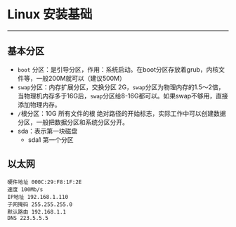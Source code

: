 # Linux 安装基础

---

## 基本分区

* `boot` 分区：是引导分区，作用：系统启动。在boot分区存放着grub，内核文件等，一般200M就可以（建议500M）
* `swap`分区：内存扩展分区，交换分区 2G，`swap`分区为物理内存的1.5～2倍，当物理机内存多于16G后，`swap`分区给8-16G都可以。如果swap不够用，直接添加物理内存。
* `/`根分区：10G 所有文件的根 绝对路径的开始标志，实际工作中可以创建数据分区，一般把数据分区和系统分区分开。
* sda：表示第一块磁盘 
	+ sda1 第一个分区

## 以太网

```
硬件地址 000C:29:F8:1F:2E
速度 100Mb/s
IP地址 192.168.1.110
子网掩码 255.255.255.0
默认路由 192.168.1.1
DNS 223.5.5.5
```